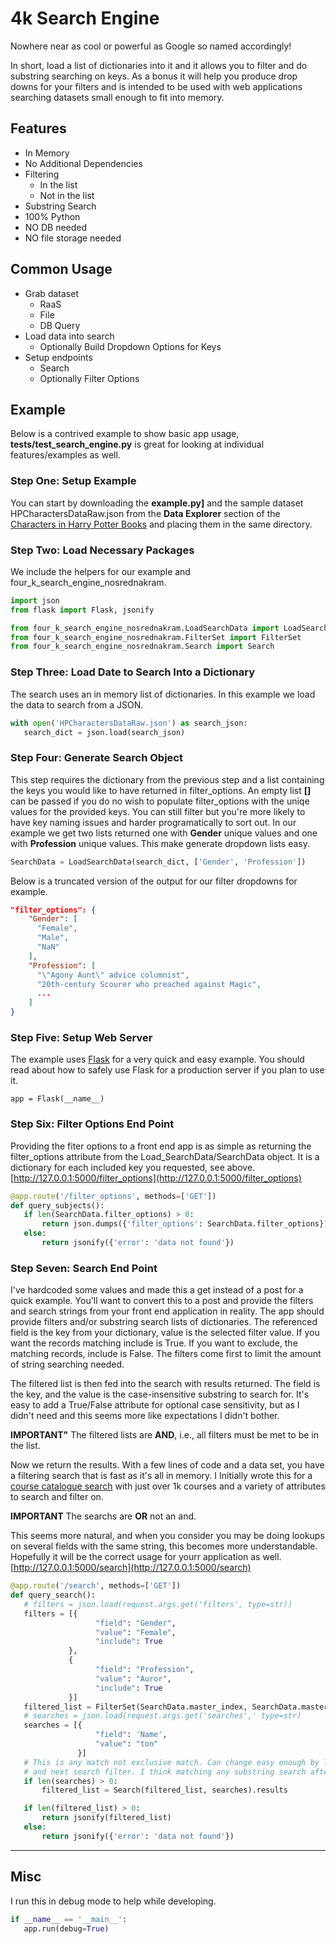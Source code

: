 # 4k Search Engine

Nowhere near as cool or powerful as Google so named accordingly! 

In short, load a list of dictionaries into it and it allows you to filter
and do substring searching on keys. As a bonus it will help
you produce drop downs for your filters and is intended to be used with
web applications searching datasets small enough to fit into memory. 

## Features

  * In Memory
  * No Additional Dependencies
  * Filtering
    * In the list
    * Not in the list
  * Substring Search
  * 100% Python 
  * NO DB needed
  * NO file storage needed

## Common Usage

 * Grab dataset
   * RaaS
   * File
   * DB Query
 * Load data into search
   * Optionally Build Dropdown Options for Keys
 * Setup endpoints
   * Search
   * Optionally Filter Options

## Example

Below is a contrived example to show basic app usage, 
**tests/test_search_engine.py**
is great for looking at individual features/examples as well.

### Step One: Setup Example

You can start by downloading the **example.py]** and the
sample dataset HPCharactersDataRaw.json from the **Data Explorer** section of the [Characters in Harry Potter Books](https://www.kaggle.com/datasets/zez000/characters-in-harry-potter-books) and placing them in the
same directory. 

### Step Two: Load Necessary Packages

We include the helpers for our example and four_k_search_engine_nosrednakram.

```python
import json
from flask import Flask, jsonify

from four_k_search_engine_nosrednakram.LoadSearchData import LoadSearchData
from four_k_search_engine_nosrednakram.FilterSet import FilterSet
from four_k_search_engine_nosrednakram.Search import Search
```

### Step Three: Load Date to Search Into a Dictionary

The search uses an in memory list of dictionaries. In this example we load
the data to search from a JSON. 

```python
with open('HPCharactersDataRaw.json') as search_json:
   search_dict = json.load(search_json)
```

### Step Four: Generate Search Object

This step requires the dictionary from the previous step and a list containing
the keys you would like to have returned in filter_options. An empty list 
**[]** can be passed if you do  no wish to populate filter_options with the 
uniqe values for the provided keys. You can still filter but you're more likely 
to have key naming issues and harder programatically to sort out. In our example 
we get two lists returned one with **Gender** unique values and one with 
**Profession** unique values. This make generate dropdown lists easy.

```python
SearchData = LoadSearchData(search_dict, ['Gender', 'Profession'])
```

Below is a truncated version of the output for our filter dropdowns
for example. 

```json
"filter_options": {
    "Gender": [
      "Female", 
      "Male", 
      "NaN"
    ],
    "Profession": [
      "\"Agony Aunt\" advice columnist", 
      "20th-century Scourer who preached against Magic", 
      ...
    ]
}

```

### Step Five: Setup Web Server

The example uses [Flask](https://pypi.org/project/Flask/) for a very quick 
and easy example. You should read about how to safely use Flask for a 
production server if you plan to use it.

```pthon
app = Flask(__name__)
```


### Step Six: Filter Options End Point

Providing the fiter options to a front end app is as simple as returning the 
filter_options attribute from the Load_SearchData/SearchData object. It is a 
dictionary for each included key you requested, see above. 
[http://127.0.0.1:5000/filter_options](http://127.0.0.1:5000/filter_options)

```python
@app.route('/filter_options', methods=['GET'])
def query_subjects():
   if len(SearchData.filter_options) > 0:
       return json.dumps({'filter_options': SearchData.filter_options})
   else:
       return jsonify({'error': 'data not found'})
```

### Step Seven: Search End Point

<p>I've hardcoded some values and made this a get instead of a post for a quick
example. You'll want to convert this to a post and provide the filters and
search strings from your front end application in reality. The app should
provide filters and/or substring search lists of dictionaries. The referenced
field is the key from your dictionary, value is the selected filter value. If
you want the records matching include is True. If you want to exclude, the
matching records, include is False. The filters come first to limit the
amount of string searching needed.</p>

The filtered list is then fed into the search with results returned. The field
is the key, and the value is the case-insensitive substring to search for. 
It's easy to add a True/False attribute for optional case sensitivity, but as
I didn't need and this seems more like expectations I didn't bother.

**IMPORTANT"** The filtered lists are **AND**, 
i.e., all filters must be met to be in the list.

Now we return the results. With a few lines of code and a data set, you have a 
filtering search that is fast as it's all in memory. I Initially wrote this 
for a 
[course catalogue search](https://info.western.edu/course/Undergraduate-Search) 
with just over 1k courses and a variety of attributes to search and filter on.

**IMPORTANT** The searchs are **OR** not an and. 

This seems more natural, and when you consider you may be doing lookups on 
several fields with the same string, this becomes more understandable. 
Hopefully it will be the correct usage for yourr application as well.
[http://127.0.0.1:5000/search](http://127.0.0.1:5000/search)

````python
@app.route('/search', methods=['GET'])
def query_search():
   # filters = json.load(request.args.get('filters', type=str))
   filters = [{
                   "field": "Gender",
                   "value": "Female",
                   "include": True
             },
             {
                   "field": "Profession",
                   "value": "Auror",
                   "include": True
             }]
   filtered_list = FilterSet(SearchData.master_index, SearchData.master_list, filters).results
   # searches = json.load(request.args.get('searches',' type=str)
   searches = [{
                   "field": 'Name',
                   "value": "ton"
               }]
   # This is any match not exclusive match. Can change easy enough by looping hear and re-feeding the result
   # and next search filter. I think matching any substring search after filters may be desirable.
   if len(searches) > 0:
       filtered_list = Search(filtered_list, searches).results

   if len(filtered_list) > 0:
       return jsonify(filtered_list)
   else:
       return jsonify({'error': 'data not found'})
````

----
Misc
----
I run this in debug mode to help while developing.

```python
if __name__ == '__main__':
   app.run(debug=True)
```




